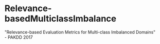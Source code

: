 # Relevance-basedMulticlassImbalance
"Relevance-based Evaluation Metrics for Multi-class Imbalanced Domains" - PAKDD 2017
